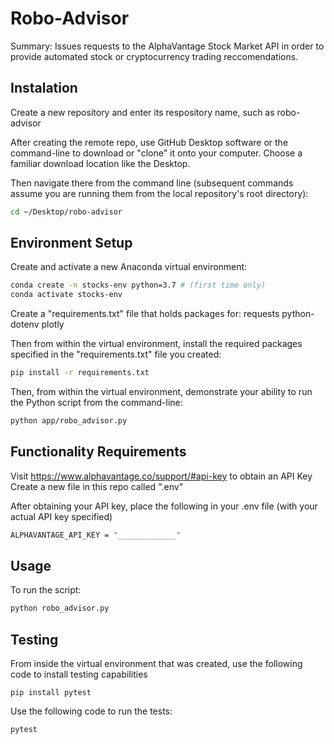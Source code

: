 # Robo-Advisor

Summary: Issues requests to the AlphaVantage Stock Market API in order to provide automated stock or cryptocurrency trading reccomendations.

## Instalation

Create a new repository and enter its respository name, such as robo-advisor

After creating the remote repo, use GitHub Desktop software or the command-line to download or "clone" it onto your computer. Choose a familiar download location like the Desktop.

Then navigate there from the command line (subsequent commands assume you are running them from the local repository's root directory):

```sh
cd ~/Desktop/robo-advisor
```

## Environment Setup

Create and activate a new Anaconda virtual environment:

```sh
conda create -n stocks-env python=3.7 # (first time only)
conda activate stocks-env
```
Create a "requirements.txt" file that holds packages for: 
requests
python-dotenv
plotly

Then from within the virtual environment, install the required packages specified in the "requirements.txt" file you created:

```sh
pip install -r requirements.txt
```

Then, from within the virtual environment, demonstrate your ability to run the Python script from the command-line:

```sh
python app/robo_advisor.py
```

## Functionality Requirements

Visit https://www.alphavantage.co/support/#api-key to obtain an API Key
Create a new file in this repo called ".env"

After obtaining your API key, place the following in your .env file (with your actual API key specified)

```sh
ALPHAVANTAGE_API_KEY = "_____________"
```

## Usage

To run the script:

```sh
python robo_advisor.py
```

## Testing

From inside the virtual environment that was created, use the following code to install testing capabilities

```
pip install pytest
```

Use the following code to run the tests:

```
pytest
```